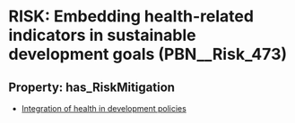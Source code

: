 # RISK: __Embedding health-related indicators in sustainable development goals__ (PBN__Risk_473)

## Property: has_RiskMitigation

* [Integration of health in development policies](PBN__RiskMitigation_663)

